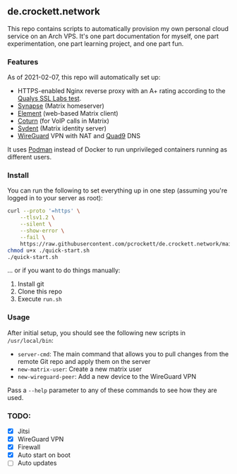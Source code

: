 ## de.crockett.network

This repo contains scripts to automatically provision my own personal cloud service on an Arch VPS. It's one part documentation for myself, one part experimentation, one part learning project, and one part fun.

### Features

As of 2021-02-07, this repo will automatically set up:

* HTTPS-enabled Nginx reverse proxy with an A+ rating according to the [Qualys SSL Labs test][1].
* [Synapse][2] (Matrix homeserver)
* [Element][3] (web-based Matrix client)
* [Coturn][4] (for VoIP calls in Matrix)
* [Sydent][5] (Matrix identity server)
* [WireGuard][6] VPN with NAT and [Quad9][7] DNS

It uses [Podman][8] instead of Docker to run unprivileged containers running as different users.

### Install

You can run the following to set everything up in one step (assuming you're logged in to your server as root):

```bash
curl --proto '=https' \
    --tlsv1.2 \
    --silent \
    --show-error \
    --fail \
    https://raw.githubusercontent.com/pcrockett/de.crockett.network/main/quick-start.sh > quick-start.sh
chmod u+x ./quick-start.sh
./quick-start.sh
```

... or if you want to do things manually:

1. Install git
2. Clone this repo
3. Execute `run.sh`

### Usage

After initial setup, you should see the following new scripts in `/usr/local/bin`:

* `server-cmd`: The main command that allows you to pull changes from the remote Git repo and apply them on the server
* `new-matrix-user`: Create a new matrix user
* `new-wireguard-peer`: Add a new device to the WireGuard VPN

Pass a `--help` parameter to any of these commands to see how they are used.

### TODO:

* [x] Jitsi
* [x] WireGuard VPN
* [x] Firewall
* [x] Auto start on boot
* [ ] Auto updates

[1]: https://www.ssllabs.com/ssltest/
[2]: https://github.com/matrix-org/synapse
[3]: https://github.com/vector-im/element-web
[4]: https://github.com/instrumentisto/coturn-docker-image
[5]: https://github.com/matrix-org/sydent
[6]: https://www.wireguard.com/
[7]: https://www.quad9.net/
[8]: https://podman.io/
